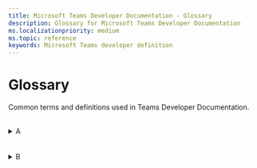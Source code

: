 ```yaml
---
title: Microsoft Teams Developer Documentation - Glossary
description: Glossary for Microsoft Teams Developer Documentation
ms.localizationpriority: medium
ms.topic: reference
keywords: Microsoft Teams developer definition
---
```

# Glossary

Common terms and definitions used in Teams Developer Documentation.
<br>
<br>
<details>
<summary>A</summary>

| Term | Definition |
| --- | --- |
| Action command | Action commands are used to present the users with a modal popup to collect or display information. <br>**See also**: Messaging extension; Search commands |
| Adaptive Card | An Adaptive Card is an actionable snippets of content that you can add to a conversation through a bot or messaging extension. Using text, graphics, and buttons, these cards provide rich communication to your audience. |
| App Catalog | App Catalog is used to store the apps for SharePoint and office for our organization's internal use. |
| App manifest | The Teams app manifest describes how the app integrates into the Microsoft Teams product. Your manifest must conform to the schema hosted at https://developer.microsoft.com/json-schemas/teams/v1.11/MicrosoftTeams.schema.json. |
| App package | A Teams app package is a zip file that contains the App manifest file and app icons - color icon and outline icon. |
| App permissions | The App permissions option in Teams lets you enable the app's device permissions for your app. It is available only when the manifest file of the app declares that the app needs device permissions. <br> **See also**: Device permissions |
| App scope | App scope determines how your app interacts with your users. An app can have Personal scope, Channel scope, or Team scope. A Teams app can exist across scopes. |
| App Studio | App Studio is an app to start creating or integrating your own Microsoft Teams apps. It has now evolved to Developer Portal. <br> **See also**: Developer Portal |
| Azure resources | A service that is available through Azure that your Teams app can use for Azure deployment. It could be storage accounts, web apps, databases, and more. |
| Azure Active Directory | Azure Active Directory (Azure AD) is Microsoft’s cloud-based identity and access management service. It helps authenticated users access resources internal and external Azure resources. |
| Authentication | Authentication is a process to authorize user access for your app's usage. it can be done using Microsoft Graph APIs or web-based authentication. <br> **See also**: Identity providers |
| Authentication flow | In Teams, there are two different authentication flows to authenticate a user for using an app: web-based authentication and OAuthPrompt flow. |
|
</details>
<br>
<br>
<details>
<summary>B</summary>

| Term | Definition |
| --- | --- |
| Blazor | Blazor is a free and open-source web framework that enables developers to create web apps using C# and HTML. It lets you build interactive web UIs using C# instead of JavaScript. Blazor apps are composed of reusable web UI components implemented using C#, HTML, and CSS. It is being developed by Microsoft. |
|
